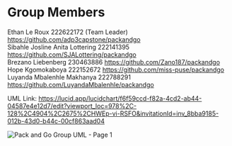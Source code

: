 # Group Members
Ethan Le Roux 222622172 (Team Leader)  https://github.com/adp3capstone/packandgo  
Sibahle Josline Anita Lottering 222141395 https://github.com/SJALottering/packandgo  
Brezano Liebenberg 230463886 https://github.com/Zano187/packandgo  
Hope Kgomokaboya 222152672 https://github.com/miss-puse/packandgo  
Luyanda Mbalenhle Makhanya 222788291 https://github.com/LuyandaMbalenhle/packandgo  

UML Link:
https://lucid.app/lucidchart/f6f59ccd-f82a-4cd2-ab44-04587e4e12d7/edit?viewport_loc=978%2C-128%2C4904%2C2675%2CHWEp-vi-RSFO&invitationId=inv_8bba9185-012b-43d0-b44c-00cf863aad04

![Pack and Go Group UML - Page 1](https://github.com/user-attachments/assets/b79222ba-fb8d-4631-bee7-4dbea0779646)
